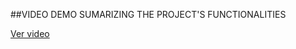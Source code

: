 ##VIDEO DEMO SUMARIZING THE PROJECT'S FUNCTIONALITIES


[Ver video](https://drive.google.com/drive/folders/1G8RBa2m6L6g7R-XI-idliIGNxI1jPDEP)
